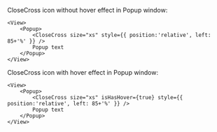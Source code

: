 CloseCross icon without hover effect in Popup window:

	<View>
		<Popup>
			<CloseCross size="xs" style={{ position:'relative', left: 85+'%' }} />
			Popup text 
		</Popup>
	</View>

CloseCross icon with hover effect in Popup window:

	<View>
		<Popup>
			<CloseCross size="xs" isHasHover={true} style={{ position:'relative', left: 85+'%' }} />
			Popup text 
		</Popup>
	</View>
